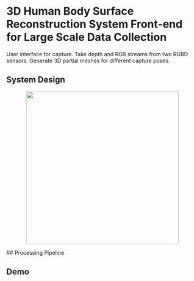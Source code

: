 # 3D Human Body Surface Reconstruction System Front-end for Large Scale Data Collection
User interface for capture. Take depth and RGB streams from two RGBD sensors. Generate 3D partial meshes for different capture poses. 

## System Design
<p align="center">
   <img width="400" src= demo/explain_projective.png>
</p>
## Processing Pipeline

## Demo
